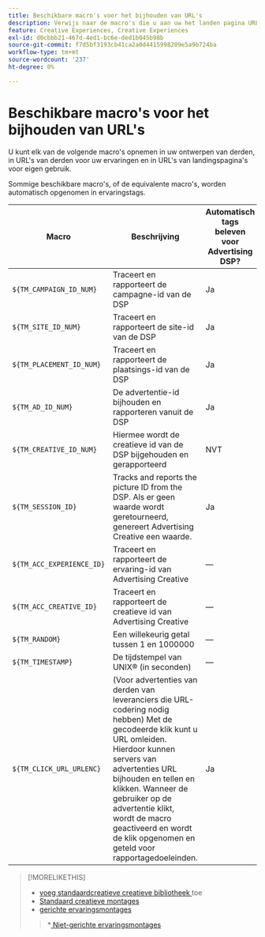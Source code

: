 ```yaml
---
title: Beschikbare macro's voor het bijhouden van URL's
description: Verwijs naar de macro's die u aan uw het landen pagina URLs, het volgen URLs, en derdecreatieven kunt toevoegen.
feature: Creative Experiences, Creative Experiences
exl-id: d0cbbb21-467d-4ed1-bc6e-ded1b045b98b
source-git-commit: f7d5bf3193cb41ca2a0d4415998209e5a9b724ba
workflow-type: tm+mt
source-wordcount: '237'
ht-degree: 0%

---
```


# Beschikbare macro&#39;s voor het bijhouden van URL&#39;s

<!-- More feature metadata???  -->

U kunt elk van de volgende macro&#39;s opnemen in uw ontwerpen van derden, in URL&#39;s van derden voor uw ervaringen en in URL&#39;s van landingspagina&#39;s voor eigen gebruik.

Sommige beschikbare macro&#39;s, of de equivalente macro&#39;s, worden automatisch opgenomen in ervaringstags.

<!-- Later: 

| Macro | Description | Automatically in experience tags for Advertising DSP? | Automatically in experience tags for [!DNL Google Campaign Manager 360]? |
| --- | --- | --- | --- |
| `${TM_CAMPAIGN_ID_NUM}` | Tracks and reports the campaign ID from the DSP | Yes | No, but tags include the equivalent [!DNL Google Campaign Manager 360] macro `%ebuy!` |
| `${TM_SITE_ID_NUM}` | Tracks and reports the site ID from the DSP | Yes | No, but tags include the equivalent [!DNL Google Campaign Manager 360] macro `%esid!` |
| `${TM_PLACEMENT_ID_NUM}` | Tracks and reports the placement ID from the DSP | Yes | No, but tags include the equivalent [!DNL Google Campaign Manager 360] macro `%epid!` |
| `${TM_AD_ID_NUM}` | Tracks and reports the ad ID from the DSP | Yes | No, but tags include the equivalent [!DNL Google Campaign Manager 360] macro `%eaid!` |
| `${TM_CREATIVE_ID_NUM}` | Tracks and reports the creative ID from the DSP | N/A | No, but tags include the equivalent [!DNL Google Campaign Manager 360] macro `%ecid!` |
| `${TM_SESSION_ID}` | Tracks and reports the impression ID from the DSP. If a value isn't returned, Advertising Creative generates one. | Yes | &mdash; |
| `${TM_ACC_EXPERIENCE_ID}` | Tracks and reports the Advertising Creative experience ID | &mdash; | &mdash; |
| `${TM_ACC_CREATIVE_ID}` | Tracks and reports the Advertising Creative creative ID | &mdash; | &mdash; |
| `${TM_RANDOM}` | A random number between 1 and 1000000 | &mdash; | &mdash; |
| `${TM_TIMESTAMP}` | The Unix Timestamp (in seconds) | &mdash; | &mdash; |
| `${TM_CLICK_URL_URLENC}` | (For third-party ads from vendors who require URL encoding) The encoded click redirect URL, which enables ad servers to track and count ad clicks. When the ad is served and the user clicks on it, the macro is activated, and the click is recorded and counted for reporting purposes. | Yes | &mdash; |

-->

| Macro | Beschrijving | Automatisch tags beleven voor Advertising DSP? |
| --- | --- | --- |
| `${TM_CAMPAIGN_ID_NUM}` | Traceert en rapporteert de campagne-id van de DSP | Ja |
| `${TM_SITE_ID_NUM}` | Traceert en rapporteert de site-id van de DSP | Ja |
| `${TM_PLACEMENT_ID_NUM}` | Traceert en rapporteert de plaatsings-id van de DSP | Ja |
| `${TM_AD_ID_NUM}` | De advertentie-id bijhouden en rapporteren vanuit de DSP | Ja |
| `${TM_CREATIVE_ID_NUM}` | Hiermee wordt de creatieve id van de DSP bijgehouden en gerapporteerd | NVT |
| `${TM_SESSION_ID}` | Tracks and reports the picture ID from the DSP. Als er geen waarde wordt geretourneerd, genereert Advertising Creative een waarde. | Ja |
| `${TM_ACC_EXPERIENCE_ID}` | Traceert en rapporteert de ervaring-id van Advertising Creative | — |
| `${TM_ACC_CREATIVE_ID}` | Traceert en rapporteert de creatieve id van Advertising Creative | — |
| `${TM_RANDOM}` | Een willekeurig getal tussen 1 en 1000000 | — |
| `${TM_TIMESTAMP}` | De tijdstempel van UNIX® (in seconden) | — |
| `${TM_CLICK_URL_URLENC}` | (Voor advertenties van derden van leveranciers die URL-codering nodig hebben) Met de gecodeerde klik kunt u URL omleiden. Hierdoor kunnen servers van advertenties URL bijhouden en tellen en klikken. Wanneer de gebruiker op de advertentie klikt, wordt de macro geactiveerd en wordt de klik opgenomen en geteld voor rapportagedoeleinden. | Ja |

>[!MORELIKETHIS]
>
>* [ voeg standaardcreatieve creatieve bibliotheek ](/help/creative/creative-libraries/creative-add-standard.md#creative-add-third-party) toe
>* [ Standaard creatieve montages ](/help/creative/creative-libraries/creative-settings-standard.md#creative-settings-third-party)
>* [ gerichte ervaringsmontages ](/help/creative/experiences/experience-settings-targeting.md)
>  >*[ Niet-gerichte ervaringsmontages ](/help/creative/experiences/experience-settings-no-targeting.md)
